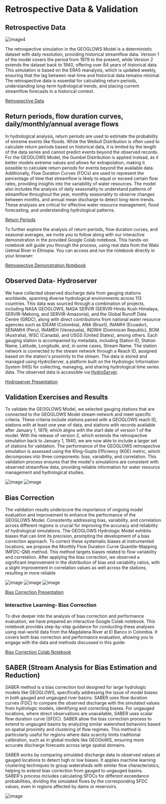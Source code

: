 # Retrospective Data & Validation

## Retrospective Data

![image4](image4.png)

The retrospective simulation in the GEOGLOWS Model is a deterministic 
dataset with daily resolution, providing historical streamflow data. 
Version 1 of the model covers the period from 1979 to the present, while
Version 2 extends the dataset back to 1940, offering over 84 years of 
historical data. This simulation is based on the ERA5 reanalysis, which 
is updated weekly, ensuring that the lag between real-time and historical 
data remains minimal. The retrospective data is essential for calculating 
return periods, understanding long-term hydrological trends, and placing 
current streamflow forecasts in a historical context.

[Retrospective Data](https://drive.google.com/file/d/147febiNAZhg0XSrFSwjBfKPvO8FLEBdo/view?usp=sharing)

## Return periods, flow duration curves, daily/monthly/annual average flows
In hydrological analysis, return periods are used to estimate the probability of 
extreme events like floods. While the Weibull Distribution is often used to 
calculate return periods based on historical data, it is limited by the length 
of the data series and cannot predict events beyond the observed records. For 
the GEOGLOWS Model, the Gumbel Distribution is applied instead, as it better 
models extreme values and allows for extrapolation, making it possible to 
calculate return periods for events beyond the available data. Additionally, 
Flow Duration Curves (FDCs) are used to represent the percentage of time that 
streamflow is likely to equal or exceed certain flow rates, providing insights 
into the variability of water resources. The model also includes the analysis of
daily seasonality to understand patterns of streamflow throughout the year, 
monthly seasonality to observe changes between months, and annual mean 
discharge to detect long-term trends. These analyses are critical for effective
water resource management, flood forecasting, and understanding hydrological patterns.

[Return Periods](https://drive.google.com/file/d/1skirRgypzaD_6P-sZ2IDZ3tYPEXWaZr1/view?usp=sharing)

To further explore the analysis of return periods, flow duration curves, 
and seasonal averages, we invite you to follow along with our interactive 
demonstration in the provided Google Colab notebook. This hands-on notebook 
will guide you through the process, using real data from the Wabi Uetmal River 
in Ethiopia. You can access and run the notebook directly in your browser:

[Retrospective Demonstration Notebook](https://colab.research.google.com/drive/1zYcKoCN_Ljc1znBP87FthZ1uIeDDGazc?usp=sharing)

## Observed Data- Hydroserver

We have collected observed discharge data from gauging stations worldwide, 
spanning diverse hydrological environments across 113 countries. This data 
was sourced through a combination of projects, including NASA GEOGLOWS, 
NASA SERVIR (SERVIR-Hindu Kush Himalaya, SERVIR-Mekong, and SERVIR-Amazonia), 
and the Global Runoff Data Centre (GRDC), along with direct contributions from 
national water resource agencies such as IDEAM (Colombia), ANA (Brazil), INAMHI 
(Ecuador), SENAMHI (Peru), INAMEH (Venezuela), INDRHI (Dominican Republic), BOM 
(Australia), WSC (Canada), and USGS (United States), among others. Each gauging 
station is accompanied by metadata, including Station ID, Station Name, Latitude, 
Longitude, and, in some cases, Stream Name. The station network is connected to 
the stream network through a Reach ID, assigned based on the station's proximity 
to the stream. The data is stored and managed using HydroServer, a platform built 
on the Hydrologic Information System (HIS) for collecting, managing, and sharing 
hydrological time series data. The observed data is accessible via [HydroServer](https://hydroserver.geoglows.org/).

[Hydroserver Presentation](https://drive.google.com/file/d/13QBqi0RuFJqRXi-I25_hEm3RsbOIZFSX/view?usp=sharing)

## Validation Exercises and Results
To validate the GEOGLOWS Model, we selected gauging stations that are connected 
to the GEOGLOWS Model stream network and meet specific criteria. These criteria 
include stations paired with a GEOGLOWS reach ID, stations with at least one year 
of data, and stations with records available after January 1, 1979, which aligns 
with the start date of version 1 of the model. With the release of version 2, 
which extends the retrospective simulation back to January 1, 1940, we are now 
able to include a larger set of stations for validation. The performance of the 
GEOGLOWS retrospective simulation is assessed using the Kling-Gupta Efficiency 
(KGE) metric, which decomposes into three components: bias, variability, and 
correlation. This validation process ensures that the model's simulations are 
consistent with observed streamflow data, providing reliable information for 
water resource management and hydrological studies.

![image](img11.png)
![image](img12.png)

## Bias Correction
The validation results underscore the importance of ongoing model evaluation
and improvement to enhance the performance of the GEOGLOWS Model. 
Consistently addressing bias, variability, and correlation across 
different regions is crucial for improving the accuracy and reliability
of hydrological simulations. The GEOGLOWS Hydrologic Model exhibits biases 
that can limit its precision, prompting the development of a bias correction approach. 
To correct these systematic biases at instrumented locations, we 
propose the Monthly Flow Duration Curve Quantile-Mapping (MFDC-QM) method. 
This method targets biases related to flow variability and correlation. After 
applying the bias correction, we observed a significant improvement in the 
distribution of bias and variability ratios, with a slight improvement in 
correlation values as well across the stations, resulting in more reliable 

![image](img13.png)
![image](img14.png)
![image](img15.png)

[Bias Correction Presentation](https://drive.google.com/file/d/1-EEdEoYKmAD7dgyPqN8fH42xiCcRuDmx/view?usp=sharing)

### Interactive Learning- Bias Correction
To dive deeper into the analysis of bias correction and performance evaluation,
we have prepared an interactive Google Colab notebook. This notebook provides 
step-by-step guidance for conducting these analyses using real-world data from
the Magdalena River at El Banco in Colombia. It covers both bias correction 
and performance evaluation, allowing you to engage with the data and methods 
discussed in this guide: 

[Bias Correction Colab Notebook](https://colab.research.google.com/drive/1lGdk9oQRSPMjrL07Yeqb-i_IKRO7zHqk?usp=sharing)

## SABER (Stream Analysis for Bias Estimation and Reduction)
SABER method is a bias correction tool designed for large hydrologic models like GEOGLOWS,
specifically addressing the issue of model biases in both gauged and ungauged river basins. 
SABER uses flow duration curves (FDC) to compare the observed discharge with the simulated values
from hydrologic models, identifying and correcting biases. For ungauged locations, where direct 
observations are unavailable, SABER uses scalar flow duration curve (SFDC). SABER allow the bias 
correction process to extend to ungauged basins by analyzing similar watershed behaviors based on 
spatial proximity and clustering of flow regimes. This method is particularly useful for regions 
where data scarcity limits traditional calibration, such as in global models like GEOGloWS, ensuring 
more accurate discharge forecasts across large spatial domains​.

SABER works by comparing simulated discharge data to observed values at gauged locations 
to detect high or low biases. It applies machine learning clustering techniques to group 
watersheds with similar flow characteristics, helping to extend bias correction from gauged to 
ungauged basins. SABER's process includes calculating SFDCs for different exceedance probabilities, 
dividing the simulated flows by the corresponding SFDC values, even in regions affected by dams
or reservoirs.

![image](img16.png)



